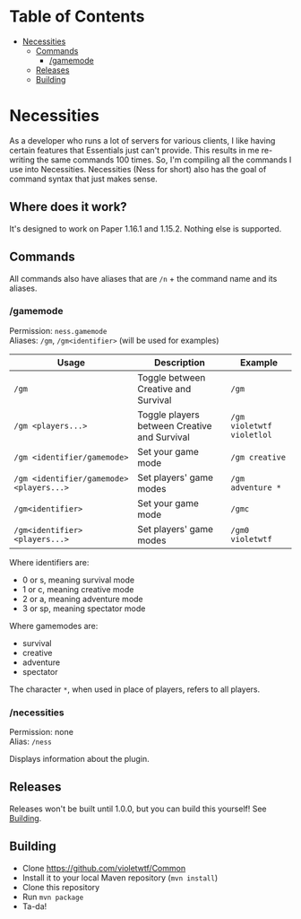 Table of Contents
=================

   * [Necessities](#necessities)
      * [Commands](#commands)
         * [/gamemode](#gamemode)
      * [Releases](#releases)
      * [Building](#building)
      
# Necessities
As a developer who runs a lot of servers for various clients, I like having certain features that
Essentials just can't provide. This results in me re-writing the same commands 100 times. So, I'm
compiling all the commands I use into Necessities. Necessities (Ness for short) also has the goal
of command syntax that just makes sense.

## Where does it work?
It's designed to work on Paper 1.16.1 and 1.15.2. Nothing else is supported.

## Commands
All commands also have aliases that are `/n` + the command name and its aliases.

### /gamemode
Permission: `ness.gamemode`  
Aliases: `/gm`, `/gm<identifier>` (will be used for examples)

Usage | Description | Example
--- | --- | ---
`/gm` | Toggle between Creative and Survival | `/gm`
`/gm <players...>` | Toggle players between Creative and Survival | `/gm violetwtf violetlol`
`/gm <identifier/gamemode>` | Set your game mode | `/gm creative`
`/gm <identifier/gamemode> <players...>` | Set players' game modes | `/gm adventure *`
`/gm<identifier>` | Set your game mode | `/gmc`
`/gm<identifier> <players...>` | Set players' game modes | `/gm0 violetwtf`

Where identifiers are:
* 0 or s, meaning survival mode
* 1 or c, meaning creative mode
* 2 or a, meaning adventure mode
* 3 or sp, meaning spectator mode

Where gamemodes are:
* survival
* creative
* adventure
* spectator

The character `*`, when used in place of players, refers to all players.

### /necessities
Permission: none  
Alias: `/ness`

Displays information about the plugin.

## Releases
Releases won't be built until 1.0.0, but you can build this yourself! See [Building](#building).

## Building
* Clone https://github.com/violetwtf/Common
* Install it to your local Maven repository (`mvn install`)
* Clone this repository
* Run `mvn package`
* Ta-da!